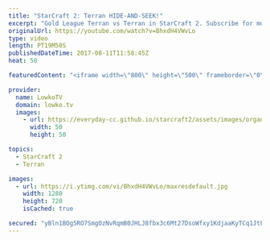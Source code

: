 ```yaml
---
title: "StarCraft 2: Terran HIDE-AND-SEEK!"
excerpt: "Gold League Terran vs Terran in StarCraft 2. Subscribe for more videos: http://lowko.tv/youtube A tale of Spine Crawlers: https://goo.gl/3b4T1M  When both players move out right around the same time, and the both manage to shut down each others economy, it all comes down to the amount of army that's"
originalUrl: https://youtube.com/watch?v=BhxdH4VWvLo
type: video
length: PT19M50S
publishedDateTime: 2017-08-11T11:58:45Z
heat: 50

featuredContent: "<iframe width=\"800\" height=\"500\" frameborder=\"0\" src=\"https://www.youtube.com/embed/BhxdH4VWvLo\" allow=\"accelerometer; autoplay; encrypted-media; gyroscope; picture-in-picture\" allowfullscreen></iframe>"

provider:
  name: LowkoTV
  domain: lowko.tv
  images:
    - url: https://everyday-cc.github.io/starcraft2/assets/images/organizations/lowko.tv-50x50.jpg
      width: 50
      height: 50

topics:
  - StarCraft 2
  - Terran

images:
  - url: https://i.ytimg.com/vi/BhxdH4VWvLo/maxresdefault.jpg
    width: 1280
    height: 720
    isCached: true

secured: "yBln1BOg5RO7SmgOzNvRqmB0JHLJ8fbx3c6Mt27DsoWfxy1KdjaaKyTCq1JtF0JGUJmziHR2MxCsjwgYceM2mh3JisUcxhqtkUgUYiW6OArqdHjMsqy7lB9eWyw8W7k5S2FbRNkVRmWiZFRjNxCuwRCY8XiJ+AkBNRqA3T2kzsuClXvY/n65zaAW/ZcESgMwGXTY0D9d4k8ll078DIyqZrY0HPgdu/CV/jUbkScslSojrt4Jw1hGw1XegY71OMO4WOjMMX6FnohYXukjBRY7oT+HOAjNTHDRn+4HDGer1muoehQkvRajZfsxh1XfP3j8F392IbgoVCajun4GcDt1JtYfciQxmuqC5l3FTOvnRSSn247aHEuvncE8LNOLUWGiSv3jgTl13gyXgtRoEBVv947DFlaI6yBsaiDk1j6N6Ig=;uBfBWtYjXaJgOFqgRF/KCA=="
---
```


